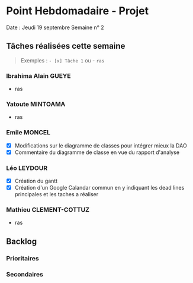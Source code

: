 # Point Hebdomadaire - Projet

Date : Jeudi 19 septembre
Semaine n° 2

## Tâches réalisées cette semaine

> Exemples : `- [x] Tâche 1` ou - `ras`

### Ibrahima Alain GUEYE

- ras
  
### Yatoute MINTOAMA

- ras

### Emile MONCEL

- [x] Modifications sur le diagramme de classes pour intégrer mieux la DAO
- [x] Commentaire du diagramme de classe en vue du rapport d'analyse 
  
### Léo LEYDOUR

- [x] Création du gantt
- [x] Création d'un Google Calandar commun en y indiquant les dead lines principales et les taches a réaliser

### Mathieu CLEMENT-COTTUZ

- ras

## Backlog



### Prioritaires

### Secondaires
